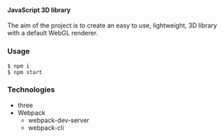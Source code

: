 #### JavaScript 3D library ####

The aim of the project is to create an easy to use, lightweight, 3D library with a default WebGL renderer.

### Usage ###

```
$ npm i
$ npm start
```
### Technologies ###

- three
- Webpack
    - webpack-dev-server
    - webpack-cli
